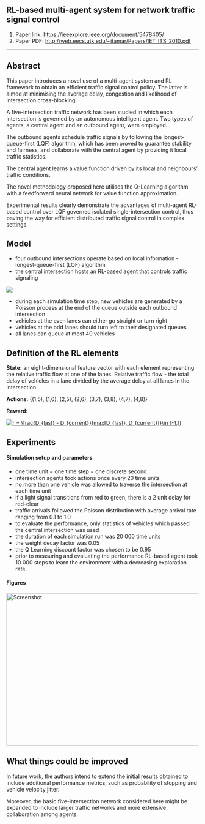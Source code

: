 ## RL-based multi-agent system for network traffic signal control

1. Paper link: https://ieeexplore.ieee.org/document/5478405/
2. Paper PDF: http://web.eecs.utk.edu/~itamar/Papers/IET_ITS_2010.pdf

-----

## Abstract

This paper introduces a novel use of a multi-agent system and RL framework to obtain an efficient traffic signal control policy. The latter is aimed at minimising the average delay, congestion and likelihood of intersection cross-blocking. 

A five-intersection traffic network has been studied in which each intersection is governed by an autonomous intelligent agent. Two types of agents, a central agent and an outbound agent, were employed. 

The outbound agents schedule traffic signals by following the longest-queue-first (LQF) algorithm, which has been proved to guarantee stability and fairness, and collaborate with the central agent by providing it local traffic statistics. 

The central agent learns a value function driven by its local and neighbours’ traffic conditions. 

The novel methodology proposed here utilises the Q-Learning algorithm with a feedforward neural network for value function approximation. 

Experimental results clearly demonstrate the advantages of multi-agent RL-based control over LQF governed isolated single-intersection control, thus paving the way for efficient distributed traffic signal control in complex settings.


## Model
* four outbound intersections operate based on local information -longest-queue-first (LQF) algorithm
* the central intersection hosts an RL-based agent that controls traffic signaling

<img src="https://i.paste.pics/56AVN.png">

* during each simulation time step, new vehicles are generated by a Poisson process at the end of the queue outside each outbound intersection
* vehicles at the even lanes can either go straight or turn right
* vehicles at the odd lanes should turn left to their designated queues
* all lanes can queue at most 40 vehicles

## Definition of the RL elements
**State:** an eight-dimensional feature vector with each element representing the relative traffic flow at one of the lanes. 
Relative traffic flow - the total delay of vehicles in a lane divided by the average delay at all lanes in the intersection

**Actions:** {(1,5), (1,6), (2,5), (2,6), (3,7), (3,8), (4,7), (4,8)}

**Reward:**

<a href="https://www.codecogs.com/eqnedit.php?latex=r&space;=&space;\frac{D_{last}&space;-&space;D_{current}}{max[D_{last},&space;D_{current}]}\in&space;[-1,1]" target="_blank"><img src="https://latex.codecogs.com/gif.latex?r&space;=&space;\frac{D_{last}&space;-&space;D_{current}}{max[D_{last},&space;D_{current}]}\in&space;[-1,1]" title="r = \frac{D_{last} - D_{current}}{max[D_{last}, D_{current}]}\in [-1,1]" /></a>




## Experiments

#### Simulation setup and parameters
* one time unit = one time step = one discrete second
* intersection agents took actions once every 20 time units
* no more than one vehicle was allowed to traverse the intersection at each time unit
* if a light signal transitions from red to green, there is a 2 unit delay for red-clear
* traffic arrivals followed the Poisson distribution with average arrival rate ranging from 0.1 to 1.0
* to evaluate the performance, only statistics of vehicles which passed the central intersection was used
* the duration of each simulation run was 20 000 time units
* the weight decay factor was 0.05
* the Q Learning discount factor was chosen to be 0.95
* prior to measuring and evaluating the performance RL-based agent took 10 000 steps to learn the environment with a decreasing exploration rate.

#### Figures
<img src="https://i.paste.pics/56B3H.png" width="1000" height="398" alt="Screenshot">

## What things could be improved

In future work, the authors intend to extend the initial results obtained to include additional performance metrics,
such as probability of stopping and vehicle velocity jitter. 

Moreover, the basic five-intersection network considered here might be expanded to include larger traffic networks and more extensive collaboration among agents.
